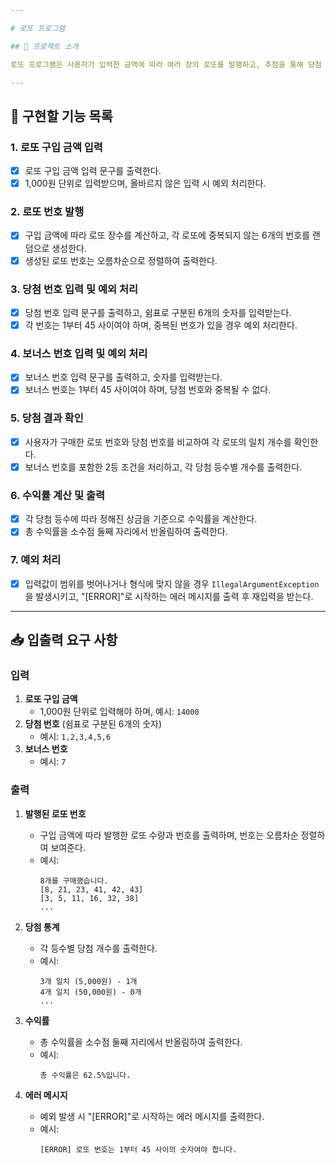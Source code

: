 ```yaml
---

# 로또 프로그램

## 📌 프로젝트 소개

로또 프로그램은 사용자가 입력한 금액에 따라 여러 장의 로또를 발행하고, 추첨을 통해 당첨 여부와 수익률을 계산해주는 간단한 게임입니다. 사용자는 구입 금액, 당첨 번호, 그리고 보너스 번호를 입력하며, 프로그램은 구매한 로또와 비교해 당첨 내역과 수익률을 출력합니다.

---
```


## 🎲 구현할 기능 목록

### 1. **로또 구입 금액 입력**
- [x] 로또 구입 금액 입력 문구를 출력한다.
- [x] 1,000원 단위로 입력받으며, 올바르지 않은 입력 시 예외 처리한다.

### 2. **로또 번호 발행**
- [x] 구입 금액에 따라 로또 장수를 계산하고, 각 로또에 중복되지 않는 6개의 번호를 랜덤으로 생성한다.
- [x] 생성된 로또 번호는 오름차순으로 정렬하여 출력한다.

### 3. **당첨 번호 입력 및 예외 처리**
- [x] 당첨 번호 입력 문구를 출력하고, 쉼표로 구분된 6개의 숫자를 입력받는다.
- [x] 각 번호는 1부터 45 사이여야 하며, 중복된 번호가 있을 경우 예외 처리한다.

### 4. **보너스 번호 입력 및 예외 처리**
- [x] 보너스 번호 입력 문구를 출력하고, 숫자를 입력받는다.
- [x] 보너스 번호는 1부터 45 사이여야 하며, 당첨 번호와 중복될 수 없다.

### 5. **당첨 결과 확인**
- [x] 사용자가 구매한 로또 번호와 당첨 번호를 비교하여 각 로또의 일치 개수를 확인한다.
- [x] 보너스 번호를 포함한 2등 조건을 처리하고, 각 당첨 등수별 개수를 출력한다.

### 6. **수익률 계산 및 출력**
- [x] 각 당첨 등수에 따라 정해진 상금을 기준으로 수익률을 계산한다.
- [x] 총 수익률을 소수점 둘째 자리에서 반올림하여 출력한다.

### 7. **예외 처리**
- [x] 입력값이 범위를 벗어나거나 형식에 맞지 않을 경우 `IllegalArgumentException`을 발생시키고, "[ERROR]"로 시작하는 에러 메시지를 출력 후 재입력을 받는다.

---

## 📥 입출력 요구 사항

### 입력
1. **로또 구입 금액**
    - 1,000원 단위로 입력해야 하며, 예시: `14000`
2. **당첨 번호** (쉼표로 구분된 6개의 숫자)
    - 예시: `1,2,3,4,5,6`
3. **보너스 번호**
    - 예시: `7`

### 출력
1. **발행된 로또 번호**
    - 구입 금액에 따라 발행한 로또 수량과 번호를 출력하며, 번호는 오름차순 정렬하여 보여준다.
    - 예시:
      ```
      8개를 구매했습니다.
      [8, 21, 23, 41, 42, 43]
      [3, 5, 11, 16, 32, 38]
      ...
      ```
2. **당첨 통계**
    - 각 등수별 당첨 개수를 출력한다.
    - 예시:
      ```
      3개 일치 (5,000원) - 1개
      4개 일치 (50,000원) - 0개
      ...
      ```

3. **수익률**
    - 총 수익률을 소수점 둘째 자리에서 반올림하여 출력한다.
    - 예시:
      ```
      총 수익률은 62.5%입니다.
      ```

4. **에러 메시지**
    - 예외 발생 시 "[ERROR]"로 시작하는 에러 메시지를 출력한다.
    - 예시:
      ```
      [ERROR] 로또 번호는 1부터 45 사이의 숫자여야 합니다.
      ```

